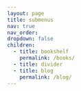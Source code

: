 ```yaml
---
layout: page
title: submenus
nav: true
nav_order: 
dropdown: false
children:
  - title: bookshelf
    permalink: /books/
  - title: divider
  - title: blog
    permalink: /blog/
---
```

